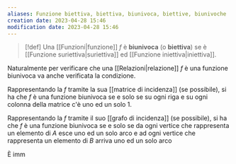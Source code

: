 ```yaml
---
aliases: Funzione biettiva, biettiva, biunivoca, biettive, biunivoche
creation date: 2023-04-28 15:46
modification date: 2023-04-28 15:46
---
```


> [!def]
> Una [[Funzioni|funzione]] $f$ è **biunivoca** (o **biettiva**) se è [[Funzione suriettiva|suriettiva]] ed [[Funzione iniettiva|iniettiva]].
> 

Naturalmente per verificare che una [[Relazioni|relazione]] $f$ è una funzione biunivoca va anche verificata la condizione.

Rappresentando la $f$ tramite la sua [[matrice di incidenza]] (se possibile), si ha che $f$ è una funzione biunivoca se e solo se su ogni riga e su ogni colonna della matrice c'è uno ed un solo 1.

Rappresentando la $f$ tramite il suo [[grafo di incidenza]] (se possibile), si ha che $f$ è una funzione biunivoca se e solo se da ogni vertice che rappresenta un elemento di $A$ esce uno ed un solo arco e ad ogni vertice che rappresenta un elemento di $B$ arriva uno ed un solo arco

È imm

